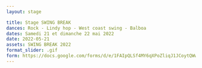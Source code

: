 ```yaml
---
layout: stage

title: Stage SWING BREAK
dances: Rock - Lindy hop - West coast swing - Balboa
dates: Samedi 21 et dimanche 22 mai 2022
date: 2022-05-21
assets: SWING BREAK 2022
format_slider: .gif
form: https://docs.google.com/forms/d/e/1FAIpQLSf4MY6qXPoZliqJ1JCoytQWwxGLipkXPHePA8sAbfOAjib_QQ/viewform?usp=sf_link
---
```

